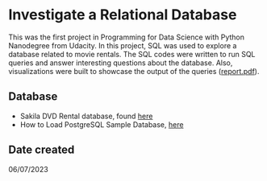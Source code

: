 # Investigate a Relational Database
This was the first project in Programming for Data Science with Python Nanodegree from Udacity. In this project, SQL was used to explore a database related to movie rentals. The SQL codes were written to run SQL queries and answer interesting questions about the database. Also, visualizations were built to showcase the output of the queries ([report.pdf](https://raw.githubusercontent.com/iamseyi27/udacity-pdsnd-investigate-a-relational-database/253669c0293a8e2adb1851f20dac480a48f62a6f/report.pdf)).

Database
--------
* Sakila DVD Rental database, found [here](http://www.postgresqltutorial.com/postgresql-sample-database/)
* How to Load PostgreSQL Sample Database, [here](https://www.postgresqltutorial.com/load-postgresql-sample-database/)

Date created
------------
06/07/2023
